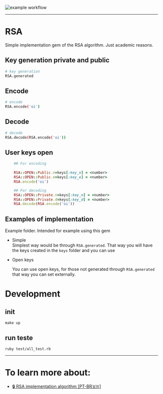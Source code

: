 ![example workflow](https://github.com/Dayanfreitas/RSA/actions/workflows/main.yml/badge.svg)

<hr/>

# RSA
Simple implementation gem of the RSA algorithm. Just academic reasons.

## Key generation private and public
```bash
# key generation
RSA.generated 
```
## Encode
```bash
# encode
RSA.encode('oi') 
```
## Decode
```bash
# decode
RSA.decode(RSA.encode('oi')) 
```

## User keys open
```ruby
    ## For encoding
    
    RSA::OPEN::Public.n=keys[:key_n] = <number>
    RSA::OPEN::Public.e=keys[:key_e] = <number>
    RSA.encode('oi')

    ## For decoding    
    RSA::OPEN::Private.n=keys[:key_n] = <number>
    RSA::OPEN::Private.d=keys[:key_d] = <number>
    RSA.decode(RSA.encode('oi'))
```


## Examples of implementation
Example folder. Intended for example using this gem

* Simple  
    Simplest way would be through ```RSA.generated```. That way you will have the keys created in the ```keys``` folder and you can use

* Open keys 

    You can use open keys, for those not generated through ```RSA.generated``` that way you can set externally.

# Development

## init
    make up

## run teste
    ruby test/all_test.rb

***

# To learn more about:  
* [🔒 RSA implementation algorithm [PT-BR🇧🇷]](https://github.com/Dayanfreitas/RSA/blob/master/doc/rsa_algorithm_pt_br.md) 
